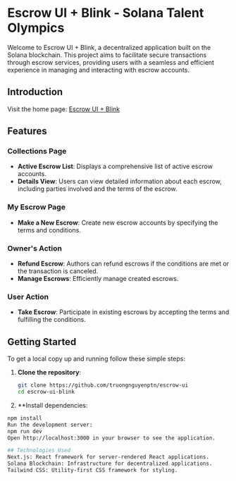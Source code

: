 # Escrow UI + Blink - Solana Talent Olympics

Welcome to Escrow UI + Blink, a decentralized application built on the Solana blockchain. This project aims to facilitate secure transactions through escrow services, providing users with a seamless and efficient experience in managing and interacting with escrow accounts.

## Introduction

Visit the home page: [Escrow UI + Blink](https://olympic-escrow.vercel.app/)

## Features

### Collections Page

- **Active Escrow List**: Displays a comprehensive list of active escrow accounts.
- **Details View**: Users can view detailed information about each escrow, including parties involved and the terms of the escrow.

### My Escrow Page

- **Make a New Escrow**: Create new escrow accounts by specifying the terms and conditions.

### Owner's Action

- **Refund Escrow**: Authors can refund escrows if the conditions are met or the transaction is canceled.
- **Manage Escrows**: Efficiently manage created escrows.

### User Action

- **Take Escrow**: Participate in existing escrows by accepting the terms and fulfilling the conditions.

## Getting Started

To get a local copy up and running follow these simple steps:

1. **Clone the repository**:
   ```sh
   git clone https://github.com/truongnguyenptn/escrow-ui
   cd escrow-ui-blink

2. **Install dependencies:

```sh
npm install
Run the development server:
npm run dev
Open http://localhost:3000 in your browser to see the application.

## Technologies Used
Next.js: React framework for server-rendered React applications.
Solana Blockchain: Infrastructure for decentralized applications.
Tailwind CSS: Utility-first CSS framework for styling.